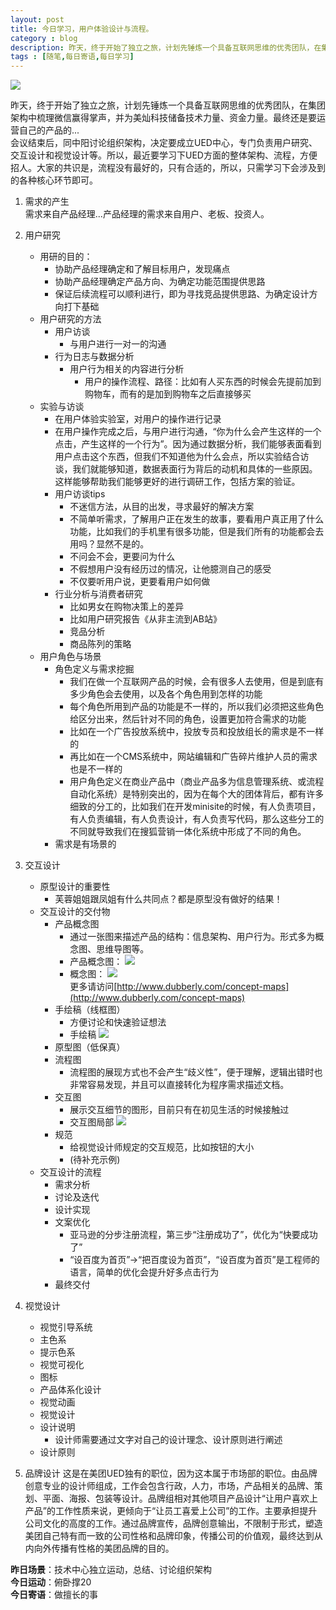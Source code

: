 ```yaml
---
layout: post
title: 今日学习，用户体验设计与流程。
category : blog
description: 昨天，终于开始了独立之旅，计划先锤炼一个具备互联网思维的优秀团队，在集团架构中梳理微信赢得掌声，并为美灿科技储备技术力量、资金力量。最终还是要运营自己的产品的...
tags : [随笔,每日寄语,每日学习]
---
```


![](/assets/images/post/2014112201.jpg)

昨天，终于开始了独立之旅，计划先锤炼一个具备互联网思维的优秀团队，在集团架构中梳理微信赢得掌声，并为美灿科技储备技术力量、资金力量。最终还是要运营自己的产品的...  
会议结束后，同中阳讨论组织架构，决定要成立UED中心，专门负责用户研究、交互设计和视觉设计等。所以，最近要学习下UED方面的整体架构、流程，方便招人。大家的共识是，流程没有最好的，只有合适的，所以，只需学习下会涉及到的各种核心环节即可。  

1. 需求的产生  
需求来自产品经理...产品经理的需求来自用户、老板、投资人。
2. 用户研究  
    * 用研的目的：
    	* 协助产品经理确定和了解目标用户，发现痛点
		* 协助产品经理确定产品方向、为确定功能范围提供思路
		* 保证后续流程可以顺利进行，即为寻找竞品提供思路、为确定设计方向打下基础
	* 用户研究的方法
		* 用户访谈
			* 与用户进行一对一的沟通
		* 行为日志与数据分析
			* 用户行为相关的内容进行分析
				* 用户的操作流程、路径：比如有人买东西的时候会先提前加到购物车，而有的是加到购物车之后直接够买
	* 实验与访谈
		* 在用户体验实验室，对用户的操作进行记录
		* 在用户操作完成之后，与用户进行沟通，“你为什么会产生这样的一个点击，产生这样的一个行为”。因为通过数据分析，我们能够表面看到用户点击这个东西，但我们不知道他为什么会点，所以实验结合访谈，我们就能够知道，数据表面行为背后的动机和具体的一些原因。这样能够帮助我们能够更好的进行调研工作，包括方案的验证。
		* 用户访谈tips
			* 不迷信方法，从目的出发，寻求最好的解决方案
			* 不简单听需求，了解用户正在发生的故事，要看用户真正用了什么功能，比如我们的手机里有很多功能，但是我们所有的功能都会去用吗？显然不是的。
			* 不问会不会，更要问为什么
			* 不假想用户没有经历过的情况，让他臆测自己的感受
			* 不仅要听用户说，更要看用户如何做
		* 行业分析与消费者研究
			* 比如男女在购物决策上的差异
			* 比如用户研究报告《从非主流到AB站》
			* 竞品分析
			* 商品陈列的策略
	* 用户角色与场景
		* 角色定义与需求挖掘
			* 我们在做一个互联网产品的时候，会有很多人去使用，但是到底有多少角色会去使用，以及各个角色用到怎样的功能
			* 每个角色所用到产品的功能是不一样的，所以我们必须把这些角色给区分出来，然后针对不同的角色，设置更加符合需求的功能
			* 比如在一个广告投放系统中，投放专员和投放组长的需求是不一样的
			* 再比如在一个CMS系统中，网站编辑和广告碎片维护人员的需求也是不一样的
			* 用户角色定义在商业产品中（商业产品多为信息管理系统、或流程自动化系统）是特别突出的，因为在每个大的团体背后，都有许多细致的分工的，比如我们在开发minisite的时候，有人负责项目，有人负责编辑，有人负责设计，有人负责写代码，那么这些分工的不同就导致我们在搜狐营销一体化系统中形成了不同的角色。
		* 需求是有场景的
3. 交互设计
	* 原型设计的重要性
		* 芙蓉姐姐跟凤姐有什么共同点？都是原型没有做好的结果！
	* 交互设计的交付物
		* 产品概念图
			* 通过一张图来描述产品的结构：信息架构、用户行为。形式多为概念图、思维导图等。
			* 产品概念图：
			![](/assets/images/post/2014112202.jpg)
			* 概念图：
			![](/assets/images/post/2014112205.jpg)  
			更多请访问[http://www.dubberly.com/concept-maps](http://www.dubberly.com/concept-maps)
		* 手绘稿（线框图）
			* 方便讨论和快速验证想法
			* 手绘稿
			![](/assets/images/post/2014112203.jpg)
		* 原型图（低保真）
		* 流程图
			* 流程图的展现方式也不会产生“歧义性”，便于理解，逻辑出错时也非常容易发现，并且可以直接转化为程序需求描述文档。
		* 交互图
			* 展示交互细节的图形，目前只有在初见生活的时候接触过
			* 交互图局部
			![](/assets/images/post/2014112204.jpg)
		* 规范
			* 给视觉设计师规定的交互规范，比如按钮的大小
			* (待补充示例)
	* 交互设计的流程
		* 需求分析
		* 讨论及迭代
		* 设计实现
		* 文案优化
			* 亚马逊的分步注册流程，第三步“注册成功了”，优化为“快要成功了”
			* “设百度为首页”->“把百度设为首页”，“设百度为首页”是工程师的语言，简单的优化会提升好多点击行为
		* 最终交付
4. 视觉设计
	* 视觉引导系统
	* 主色系
	* 提示色系
	* 视觉可视化
	* 图标
	* 产品体系化设计
	* 	视觉动画
	* 	视觉设计
	* 	设计说明
		* 设计师需要通过文字对自己的设计理念、设计原则进行阐述
	* 设计原则
     

5. 品牌设计
这是在美团UED独有的职位，因为这本属于市场部的职位。由品牌创意专业的设计师组成，工作会包含行政，人力，市场，产品相关的品牌、策划、平面、海报、包装等设计。品牌组相对其他项目产品设计“让用户喜欢上产品”的工作性质来说，更倾向于“让员工喜爱上公司”的工作。主要承担提升公司文化的高度的工作。通过品牌宣传，品牌创意输出，不限制于形式，塑造美团自己特有而一致的公司性格和品牌印象，传播公司的价值观，最终达到从内向外传播有性格的美团品牌的目的。



**昨日场景**：技术中心独立运动，总结、讨论组织架构  
**今日运动**：俯卧撑20  
**今日寄语**：做擅长的事  




